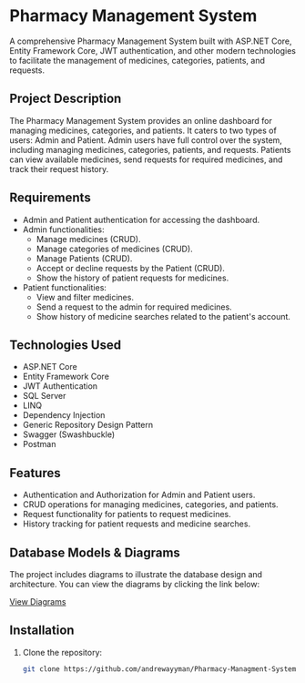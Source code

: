 # Pharmacy Management System

A comprehensive Pharmacy Management System built with ASP.NET Core, Entity Framework Core, JWT authentication, and other modern technologies to facilitate the management of medicines, categories, patients, and requests.

## Project Description

The Pharmacy Management System provides an online dashboard for managing medicines, categories, and patients. It caters to two types of users: Admin and Patient. Admin users have full control over the system, including managing medicines, categories, patients, and requests. Patients can view available medicines, send requests for required medicines, and track their request history.

## Requirements

- Admin and Patient authentication for accessing the dashboard.
- Admin functionalities:
  - Manage medicines (CRUD).
  - Manage categories of medicines (CRUD).
  - Manage Patients (CRUD).
  - Accept or decline requests by the Patient (CRUD).
  - Show the history of patient requests for medicines.
- Patient functionalities:
  - View and filter medicines.
  - Send a request to the admin for required medicines.
  - Show history of medicine searches related to the patient's account.

## Technologies Used

- ASP.NET Core
- Entity Framework Core
- JWT Authentication
- SQL Server
- LINQ
- Dependency Injection
- Generic Repository Design Pattern
- Swagger (Swashbuckle)
- Postman

## Features

- Authentication and Authorization for Admin and Patient users.
- CRUD operations for managing medicines, categories, and patients.
- Request functionality for patients to request medicines.
- History tracking for patient requests and medicine searches.

## Database Models & Diagrams

The project includes diagrams to illustrate the database design and architecture. You can view the diagrams by clicking the link below:

[View Diagrams](https://github.com/andrewayyman/Pharmacy-Managment-System/blob/master/IA_Diagram.pdf)



## Installation

1. Clone the repository:
   ```bash
   git clone https://github.com/andrewayyman/Pharmacy-Managment-System.git

